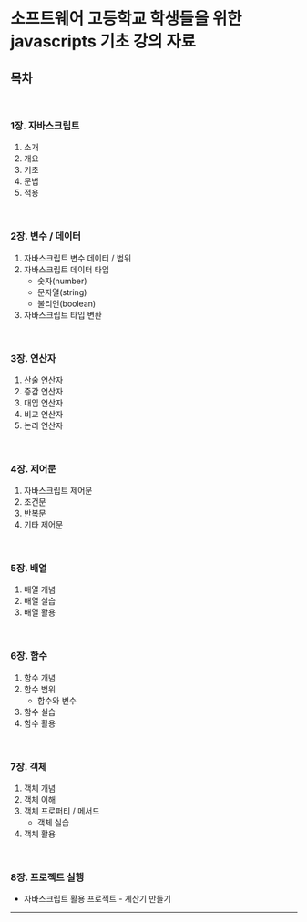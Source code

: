 # 소프트웨어 고등학교 학생들을 위한 javascripts 기초 강의 자료

## 목차

<br/>

### 1장. 자바스크립트

1. 소개
2. 개요
3. 기초
4. 문법
5. 적용

<br/>

### 2장. 변수 / 데이터

1. 자바스크립트 변수 데이터 / 범위
2. 자바스크립트 데이터 타입
    - 숫자(number)
    - 문자열(string)
    - 불리언(boolean)
3. 자바스크립트 타입 변환

<br/>

### 3장. 연산자

1. 산술 연산자
2. 증감 연산자
3. 대입 연산자
4. 비교 연산자
5. 논리 연산자

<br/>

### 4장. 제어문

1. 자바스크립트 제어문
2. 조건문
3. 반복문
4. 기타 제어문

<br/>

### 5장. 배열

1. 배열 개념
2. 배열 실습
3. 배열 활용

<br/>

### 6장. 함수

1. 함수 개념
2. 함수 범위
    - 함수와 변수
3. 함수 실습
4. 함수 활용

<br/>

### 7장. 객체

1. 객체 개념
2. 객체 이해
3. 객체 프로퍼티 / 메서드
    - 객체 실습
4. 객체 활용

<br/>

### 8장. 프로젝트 실행

- 자바스크립트 활용 프로젝트 - 계산기 만들기

***
